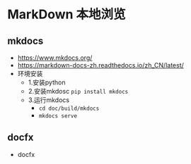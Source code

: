 # MarkDown 本地浏览

## mkdocs

- https://www.mkdocs.org/
- https://markdown-docs-zh.readthedocs.io/zh_CN/latest/
- 环境安装
  - 1.安装python
  - 2.安装mkdosc `pip install mkdocs`
  - 3.运行mkdocs
    - `cd doc/build/mkdocs`
    - `mkdocs serve`

## docfx

- docfx